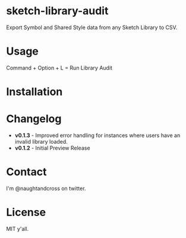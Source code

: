 # sketch-library-audit
Export Symbol and Shared Style data from any Sketch Library to CSV.

# Usage
Command + Option + L = Run Library Audit

# Installation

# Changelog
* **v0.1.3** - Improved error handling for instances where users have an invalid library loaded.
* **v0.1.2** - Initial Preview Release

# Contact
I'm @naughtandcross on twitter.

# License
MIT y'all.
